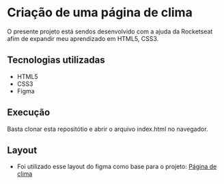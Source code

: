 # Criação de uma página de clima
O presente projeto está sendos desenvolvido com a ajuda da Rocketseat afim de expandir meu aprendizado em HTML5, CSS3.

## Tecnologias utilizadas
- HTML5
- CSS3
- Figma

## Execução
Basta clonar esta repositótio e abrir o arquivo index.html no navegador.

## Layout
- Foi utilizado esse layout do figma como base para o projeto: [Página de clima](https://www.figma.com/community/file/1215291914714743267)

